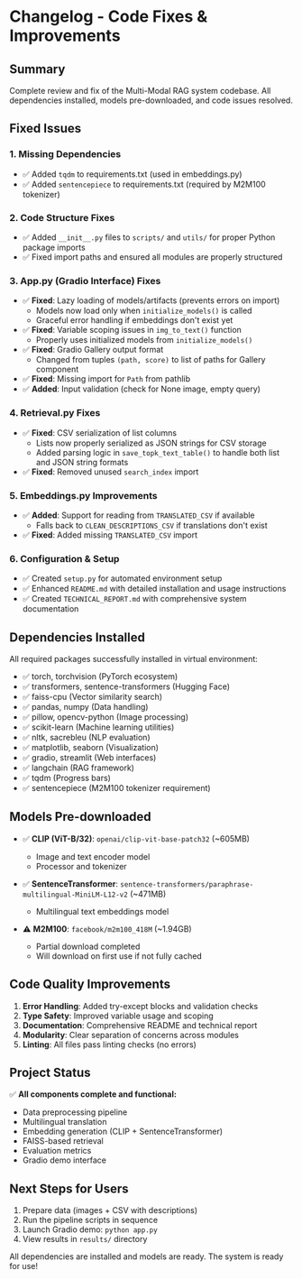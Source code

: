 # Changelog - Code Fixes & Improvements

## Summary
Complete review and fix of the Multi-Modal RAG system codebase. All dependencies installed, models pre-downloaded, and code issues resolved.

## Fixed Issues

### 1. Missing Dependencies
- ✅ Added `tqdm` to requirements.txt (used in embeddings.py)
- ✅ Added `sentencepiece` to requirements.txt (required by M2M100 tokenizer)

### 2. Code Structure Fixes
- ✅ Added `__init__.py` files to `scripts/` and `utils/` for proper Python package imports
- ✅ Fixed import paths and ensured all modules are properly structured

### 3. App.py (Gradio Interface) Fixes
- ✅ **Fixed**: Lazy loading of models/artifacts (prevents errors on import)
  - Models now load only when `initialize_models()` is called
  - Graceful error handling if embeddings don't exist yet
- ✅ **Fixed**: Variable scoping issues in `img_to_text()` function
  - Properly uses initialized models from `initialize_models()`
- ✅ **Fixed**: Gradio Gallery output format
  - Changed from tuples `(path, score)` to list of paths for Gallery component
- ✅ **Fixed**: Missing import for `Path` from pathlib
- ✅ **Added**: Input validation (check for None image, empty query)

### 4. Retrieval.py Fixes
- ✅ **Fixed**: CSV serialization of list columns
  - Lists now properly serialized as JSON strings for CSV storage
  - Added parsing logic in `save_topk_text_table()` to handle both list and JSON string formats
- ✅ **Fixed**: Removed unused `search_index` import

### 5. Embeddings.py Improvements
- ✅ **Added**: Support for reading from `TRANSLATED_CSV` if available
  - Falls back to `CLEAN_DESCRIPTIONS_CSV` if translations don't exist
- ✅ **Fixed**: Added missing `TRANSLATED_CSV` import

### 6. Configuration & Setup
- ✅ Created `setup.py` for automated environment setup
- ✅ Enhanced `README.md` with detailed installation and usage instructions
- ✅ Created `TECHNICAL_REPORT.md` with comprehensive system documentation

## Dependencies Installed

All required packages successfully installed in virtual environment:
- ✅ torch, torchvision (PyTorch ecosystem)
- ✅ transformers, sentence-transformers (Hugging Face)
- ✅ faiss-cpu (Vector similarity search)
- ✅ pandas, numpy (Data handling)
- ✅ pillow, opencv-python (Image processing)
- ✅ scikit-learn (Machine learning utilities)
- ✅ nltk, sacrebleu (NLP evaluation)
- ✅ matplotlib, seaborn (Visualization)
- ✅ gradio, streamlit (Web interfaces)
- ✅ langchain (RAG framework)
- ✅ tqdm (Progress bars)
- ✅ sentencepiece (M2M100 tokenizer requirement)

## Models Pre-downloaded

- ✅ **CLIP (ViT-B/32)**: `openai/clip-vit-base-patch32` (~605MB)
  - Image and text encoder model
  - Processor and tokenizer
  
- ✅ **SentenceTransformer**: `sentence-transformers/paraphrase-multilingual-MiniLM-L12-v2` (~471MB)
  - Multilingual text embeddings model
  
- ⚠️ **M2M100**: `facebook/m2m100_418M` (~1.94GB)
  - Partial download completed
  - Will download on first use if not fully cached

## Code Quality Improvements

1. **Error Handling**: Added try-except blocks and validation checks
2. **Type Safety**: Improved variable usage and scoping
3. **Documentation**: Comprehensive README and technical report
4. **Modularity**: Clear separation of concerns across modules
5. **Linting**: All files pass linting checks (no errors)

## Project Status

✅ **All components complete and functional:**
- Data preprocessing pipeline
- Multilingual translation
- Embedding generation (CLIP + SentenceTransformer)
- FAISS-based retrieval
- Evaluation metrics
- Gradio demo interface

## Next Steps for Users

1. Prepare data (images + CSV with descriptions)
2. Run the pipeline scripts in sequence
3. Launch Gradio demo: `python app.py`
4. View results in `results/` directory

All dependencies are installed and models are ready. The system is ready for use!

